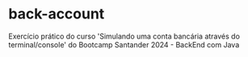 # back-account
Exercício prático do curso 'Simulando uma conta bancária através do terminal/console' do Bootcamp Santander 2024 - BackEnd com Java
